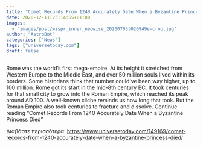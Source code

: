 ```yaml
---
title: "Comet Records From 1240 Accurately Date When a Byzantine Princess Died"
date: 2020-12-11T23:14:55+01:00
images:
  - "images/post/wispr_inner_neowise_20200705t020949e-crop.jpg"
author: "AstroBot"
categories: ["News"]
tags: ["universetoday.com"]
draft: false
---
```


Rome was the world’s first mega-empire. At its height it stretched from Western Europe to the Middle East, and over 50 million souls lived within its borders. Some historians think that number could’ve been way higher, up to 100 million. Rome got its start in the mid-8th century BC. It took centuries for that small city to grow into the Roman Empire, which reached its peak around AD 100. A well-known cliche reminds us how long that took. But the Roman Empire also took centuries to fracture and dissolve.  Continue reading “Comet Records From 1240 Accurately Date When a Byzantine Princess Died” 

Διαβάστε περισσότερα: https://www.universetoday.com/149169/comet-records-from-1240-accurately-date-when-a-byzantine-princess-died/
